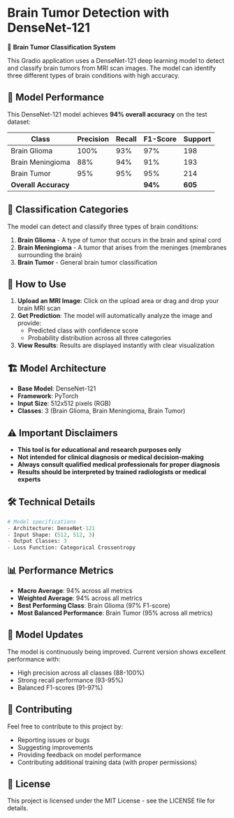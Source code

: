 # Brain Tumor Detection with DenseNet-121

🧠 **Brain Tumor Classification System**

This Gradio application uses a DenseNet-121 deep learning model to detect and classify brain tumors from MRI scan images. The model can identify three different types of brain conditions with high accuracy.

## 🎯 Model Performance

This DenseNet-121 model achieves **94% overall accuracy** on the test dataset:

| Class | Precision | Recall | F1-Score | Support |
|-------|-----------|--------|----------|---------|
| Brain Glioma | 100% | 93% | 97% | 198 |
| Brain Meningioma | 88% | 94% | 91% | 193 |
| Brain Tumor | 95% | 95% | 95% | 214 |
| **Overall Accuracy** | | | **94%** | **605** |

## 🔬 Classification Categories

The model can detect and classify three types of brain conditions:

1. **Brain Glioma** - A type of tumor that occurs in the brain and spinal cord
2. **Brain Meningioma** - A tumor that arises from the meninges (membranes surrounding the brain)
3. **Brain Tumor** - General brain tumor classification

## 🚀 How to Use

1. **Upload an MRI Image**: Click on the upload area or drag and drop your brain MRI scan
2. **Get Prediction**: The model will automatically analyze the image and provide:
   - Predicted class with confidence score
   - Probability distribution across all three categories
3. **View Results**: Results are displayed instantly with clear visualization

## 🏗️ Model Architecture

- **Base Model**: DenseNet-121
- **Framework**:  PyTorch
- **Input Size**: 512x512 pixels (RGB)
- **Classes**: 3 (Brain Glioma, Brain Meningioma, Brain Tumor)

## ⚠️ Important Disclaimers

- **This tool is for educational and research purposes only**
- **Not intended for clinical diagnosis or medical decision-making**
- **Always consult qualified medical professionals for proper diagnosis**
- **Results should be interpreted by trained radiologists or medical experts**

## 🛠️ Technical Details

```python
# Model specifications
- Architecture: DenseNet-121
- Input Shape: (512, 512, 3)
- Output Classes: 3
- Loss Function: Categorical Crossentropy
```

## 📊 Performance Metrics

- **Macro Average**: 94% across all metrics
- **Weighted Average**: 94% across all metrics
- **Best Performing Class**: Brain Glioma (97% F1-score)
- **Most Balanced Performance**: Brain Tumor (95% across all metrics)

## 🔄 Model Updates

The model is continuously being improved. Current version shows excellent performance with:
- High precision across all classes (88-100%)
- Strong recall performance (93-95%)
- Balanced F1-scores (91-97%)

## 🤝 Contributing

Feel free to contribute to this project by:
- Reporting issues or bugs
- Suggesting improvements
- Providing feedback on model performance
- Contributing additional training data (with proper permissions)

## 📝 License

This project is licensed under the MIT License - see the LICENSE file for details.
